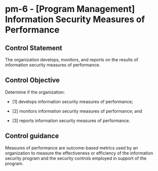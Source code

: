 # pm-6 - \[Program Management\] Information Security Measures of Performance

## Control Statement

The organization develops, monitors, and reports on the results of information security measures of performance.

## Control Objective

Determine if the organization:

- \[1\] develops information security measures of performance;

- \[2\] monitors information security measures of performance; and

- \[3\] reports information security measures of performance.

## Control guidance

Measures of performance are outcome-based metrics used by an organization to measure the effectiveness or efficiency of the information security program and the security controls employed in support of the program.
